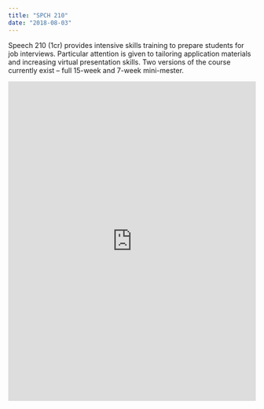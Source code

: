 ```yaml
---
title: "SPCH 210"
date: "2018-08-03"
---
```


Speech 210 (1cr) provides intensive skills training to prepare students for job interviews. Particular attention is given to tailoring application materials and increasing virtual presentation skills. Two versions of the course currently exist – full 15-week and 7-week mini-mester.

<iframe src="https://olemiss.app.box.com/embed/s/pwpn0nzajf810wsdvovqgbofj9wslxcr" width="100%" height="650" frameborder="0" allowfullscreen webkitallowfullscreen="" msallowfullscreen=""></iframe>
